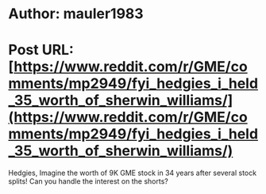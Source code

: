 # Author: mauler1983
# Post URL: [https://www.reddit.com/r/GME/comments/mp2949/fyi_hedgies_i_held_35_worth_of_sherwin_williams/](https://www.reddit.com/r/GME/comments/mp2949/fyi_hedgies_i_held_35_worth_of_sherwin_williams/)


Hedgies, Imagine the worth of 9K GME stock in 34 years after several stock splits! Can you handle the interest on the shorts?